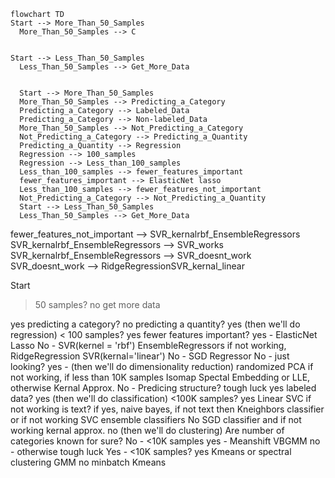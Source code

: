 ```mermaid
flowchart TD
Start --> More_Than_50_Samples
  More_Than_50_Samples --> C


Start --> Less_Than_50_Samples
  Less_Than_50_Samples --> Get_More_Data


```

```
  Start --> More_Than_50_Samples
  More_Than_50_Samples --> Predicting_a_Category
  Predicting_a_Category --> Labeled_Data
  Predicting_a_Category --> Non-labeled_Data
  More_Than_50_Samples --> Not_Predicting_a_Category
  Not_Predicting_a_Category --> Predicting_a_Quantity
  Predicting_a_Quantity --> Regression
  Regression --> 100_samples
  Regression --> Less_than_100_samples
  Less_than_100_samples --> fewer_features_important
  fewer_features_important --> ElasticNet lasso
  Less_than_100_samples --> fewer_features_not_important
  Not_Predicting_a_Category --> Not_Predicting_a_Quantity
  Start --> Less_Than_50_Samples
  Less_Than_50_Samples --> Get_More_Data
```

fewer_features_not_important --> SVR_kernalrbf_EnsembleRegressors
  SVR_kernalrbf_EnsembleRegressors --> SVR_works
  SVR_kernalrbf_EnsembleRegressors --> SVR_doesnt_work
  SVR_doesnt_work --> RidgeRegressionSVR_kernal_linear


Start
>50 samples?
  no get more data

  yes predicting a category?
    no predicting a quantity?
      yes (then we'll do regression) < 100 samples?
        yes fewer features important?
          yes - ElasticNet Lasso
          No - SVR(kernel = 'rbf') EnsembleRegressors if not working, RidgeRegression SVR(kernal='linear')
        No - SGD Regressor
      No - just looking?
        yes - (then we'll do dimensionality reduction) randomized PCA if not working, if less than 10K samples Isomap Spectal Embedding or LLE, otherwise Kernal Approx.
        No - Predicing structure? tough luck
    yes labeled data?
      yes (then we'll do classification) <100K samples?
        yes Linear SVC if not working is text? if yes, naive bayes, if not text then Kneighbors classifier or if not working SVC ensemble classifiers
        No SGD classifier and if not working kernal approx.
      no (then we'll do clustering) Are number of categories known for sure?
        No - <10K samples 
          yes - Meanshift VBGMM
          no - otherwise tough luck
        Yes - <10K samples?
          yes Kmeans or spectral clustering GMM
          no  minbatch Kmeans
  
